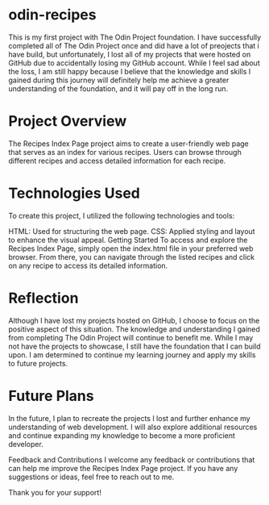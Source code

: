 # odin-recipes
This is my first project with The Odin Project foundation. I have successfully completed all of The Odin Project once and did have a lot of preojects that i have build, but unfortunately, I lost all of my projects that were hosted on GitHub due to accidentally losing my GitHub account. While I feel sad about the loss, I am still happy because I believe that the knowledge and skills I gained during this journey will definitely help me achieve a greater understanding of the foundation, and it will pay off in the long run.

# Project Overview
The Recipes Index Page project aims to create a user-friendly web page that serves as an index for various recipes. Users can browse through different recipes and access detailed information for each recipe.

# Technologies Used
To create this project, I utilized the following technologies and tools:

HTML: Used for structuring the web page.
CSS: Applied styling and layout to enhance the visual appeal.
Getting Started
To access and explore the Recipes Index Page, simply open the index.html file in your preferred web browser. From there, you can navigate through the listed recipes and click on any recipe to access its detailed information.

# Reflection
Although I have lost my projects hosted on GitHub, I choose to focus on the positive aspect of this situation. The knowledge and understanding I gained from completing The Odin Project will continue to benefit me. While I may not have the projects to showcase, I still have the foundation that I can build upon. I am determined to continue my learning journey and apply my skills to future projects.

# Future Plans
In the future, I plan to recreate the projects I lost and further enhance my understanding of web development. I will also explore additional resources and continue expanding my knowledge to become a more proficient developer.

Feedback and Contributions
I welcome any feedback or contributions that can help me improve the Recipes Index Page project. If you have any suggestions or ideas, feel free to reach out to me.

Thank you for your support!

